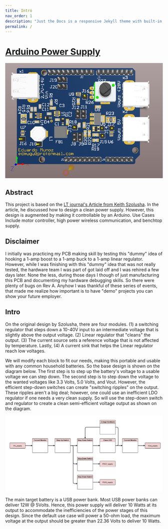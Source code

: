 ```yaml
---
title: Intro
nav_order: 1
description: "Just the Docs is a responsive Jekyll theme with built-in search that is easily customizable and hosted on GitHub Pages."
permalink: /
---
```



# [Arduino Power Supply](https://edmugu.github.io/arduino_adjustable_power_supply/)

![3d view of pcb file](https://raw.githubusercontent.com/edmugu/arduino_adjustable_power_supply/master/documentation/snippets/3d%20view.PNG "Power Supply")

## Abstract

This project is based on the [LT journal's Article from Keith Szolusha](https://github.com/edmugu/arduino_adjustable_power_supply/blob/master/documentation/LTJournal-Bench_Supply.pdf). In the article, he discussed how to design a clean power supply. However, this design is augmented by making it controllable by an Arduino. Use Cases Include motor controller, high power wireless communication, and benchtop supply.



## Disclaimer

I initially was practicing my PCB making skill by testing this "dummy" idea of hooking a 1-amp boost to a 1-amp buck to a 1-amp linear regulator. However, while I was finishing with this "dummy" idea that was not really tested, the hardware team I was part of got laid off and I was rehired a few days later. None the less, during those days I though of just manufacturing this PCB and documenting my hardware debugging skills. So there were plenty of bugs on Rev A. Anyhow I was thankful of these series of events, that made me realize how important is to have "demo" projects you can show your future employer. 




## Intro

On the original design by Szolusha, there are four modules. (1) a switching regulator that steps down a 10-40V input to an intermediate voltage that is slightly above the output voltage. (2) Linear regulator that "cleans" the output. (3) The current source sets a reference voltage that is not affected by temperature. Lastly, (4) A current sink that helps the Linear regulator reach low voltages.

We will modify each block to fit our needs, making this portable and usable with any common household batteries. So the base design is shown on the diagram below. The first step is to step up the battery's voltage to a usable voltage we can step down. The second step is to step down the voltage to the wanted voltages like 3.3 Volts, 5.0 Volts, and Vout. However, the efficient step-down switches can create "switching ripples" on the output. These ripples aren't a big deal; however, one could use an inefficient LDO regulator if one needs a very clean supply. So will use the step-down switch and regulator to create a clean semi-efficient voltage output as shown on the diagram.

![logic schematics](https://raw.githubusercontent.com/edmugu/arduino_adjustable_power_supply/master/documentation/snippets/Arduino-power-supply.png "logic schematics")

The main target battery is a USB power bank. Most USB power banks can deliver 12W @ 5Volts. Hence, this power supply will deliver 10 Watts at its output to accommodate the inefficiencies of the power stages of this design. Since the default use case will power a 50-ohm load, the maximum voltage at the output should be greater than 22.36 Volts to deliver 10 Watts.

